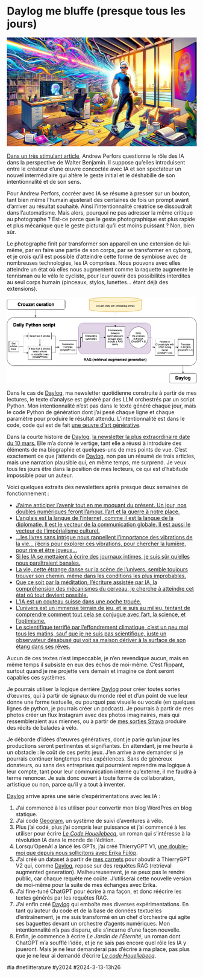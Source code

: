 # Daylog me bluffe (presque tous les jours)

![Intentionnalité](_i/intention.webp)

[Dans un très stimulant article](https://perfors.net/blog/creation-ai/), Andrew Perfors questionne le rôle des IA dans la perspective de Walter Benjamin. Il suppose qu’elles introduisent entre le créateur d’une œuvre concoctée avec IA et son spectateur un nouvel intermédiaire qui altère le geste initial et le déshabille de son intentionnalité et de son sens.

Pour Andrew Perfors, cocréer avec IA se résume à presser sur un bouton, tant bien même l’humain ajusterait des centaines de fois un prompt avant d’arriver au résultat souhaité. Ainsi l’intentionnalité créatrice se dissoudrait dans l’automatisme. Mais alors, pourquoi ne pas adresser la même critique au photographe ? Est-ce parce que le geste photographique est plus rapide et plus mécanique que le geste pictural qu’il est moins puissant ? Non, bien sûr.

Le photographe finit par transformer son appareil en une extension de lui-même, par en faire une partie de son corps, par se transformer en cyborg, et je crois qu’il est possible d’atteindre cette forme de symbiose avec de nombreuses technologies, les IA comprises. Nous pouvons avec elles atteindre un état où elles nous augmentent comme la raquette augmente le tennisman ou le vélo le cycliste, pour leur ouvrir des possibilités interdites au seul corps humain (pinceaux, stylos, lunettes… étant déjà des extensions).

[![Daylog](_i/diary.png)](https://daylog.tcrouzet.com/fr/)

Dans le cas de [Daylog](https://daylog.tcrouzet.com/fr/), ma newsletter quotidienne construite à partir de mes lectures, le texte d’analyse est généré par des LLM orchestrés par un script Python. Mon intentionnalité n’est pas dans le texte généré chaque jour, mais le code Python de génération dont j’ai pesé chaque ligne et chaque paramètre pour produire le résultat attendu. L’intentionnalité est dans le code, code qui est de fait [une œuvre d’art générative](https://fr.wikipedia.org/wiki/Art_g%C3%A9n%C3%A9ratif).

Dans la courte histoire de [Daylog](https://daylog.tcrouzet.com/fr/), [la newsletter la plus extraordinaire date du 10 mars.](https://daylog.tcrouzet.com/2024/03/10_fr/) Elle m’a donné le vertige, tant elle a réussi à introduire des éléments de ma biographie et quelques-uns de mes points de vue. C’est exactement ce que j’attends de [Daylog](https://daylog.tcrouzet.com/fr/), non pas un résumé de trois articles, mais une narration plausible qui, en même temps, me surprend. Je veux tous les jours être dans la position de mes lecteurs, ce qui est d’habitude impossible pour un auteur.

Voici quelques extraits des newsletters après presque deux semaines de fonctionnement :

* [J’aime anticiper l’avenir tout en me moquant du présent. Un jour, nos doubles numériques feront l’amour, l’art et la guerre à notre place.](https://daylog.tcrouzet.com/2024/03/01_fr/)
* [L’anglais est la langue de l’internet, comme il est la langue de la diplomatie. Il est le vecteur de la communication globale. Il est aussi le vecteur de l’impérialisme culturel.](https://daylog.tcrouzet.com/2024/03/02_fr/)
* […les livres sans intrigue nous rappellent l’importance des vibrations de la vie… j’écris pour explorer ces vibrations, pour chercher la lumière, pour rire et être joyeux…](https://daylog.tcrouzet.com/2024/03/03_fr/)
* [Si les IA se mettaient à écrire des journaux intimes, je suis sûr qu’elles nous paraîtraient banales.](https://daylog.tcrouzet.com/2024/03/04_fr/)
* [La vie, cette étrange danse sur la scène de l’univers, semble toujours trouver son chemin, même dans les conditions les plus improbables.](https://daylog.tcrouzet.com/2024/03/05_fr/)
* [Que ce soit par la méditation, l’écriture assistée par IA, la compréhension des mécanismes du cerveau, je cherche à atteindre cet état où tout devient possible.](https://daylog.tcrouzet.com/2024/03/06_fr/)
* [L’IA est un couteau suisse dans une poche trouée.](https://daylog.tcrouzet.com/2024/03/07_fr/)
* [L’univers est un immense terrain de jeu, et je suis au milieu, tentant de comprendre comment tout cela se conjugue avec l’art, la science, et l’optimisme.](https://daylog.tcrouzet.com/2024/03/08_fr/)
* [Le scientifique terrifié par l’effondrement climatique, c’est un peu moi tous les matins, sauf que je ne suis pas scientifique, juste un observateur désabusé qui voit sa maison dériver à la surface de son étang dans ses rêves.](https://daylog.tcrouzet.com/2024/03/10_fr/)

Aucun de ces textes n’est impeccable, je n’en revendique aucun, mais en même temps il subsiste en eux des échos de moi-même. C’est flippant, surtout quand je me projette vers demain et imagine ce dont seront capables ces systèmes.

Je pourrais utiliser la logique derrière [Daylog](https://daylog.tcrouzet.com/fr/) pour créer toutes sortes d’œuvres, qui à partir de signaux du monde réel et d’un point de vue leur donne une forme textuelle, ou pourquoi pas visuelle ou vocale (en quelques lignes de python, je pourrais créer un podcast). Je pourrais à partir de mes photos créer un flux Instagram avec des photos imaginaires, mais qui ressembleraient aux miennes, ou à partir de [mes sorties Strava](https://www.strava.com/athletes/18278258) produire des récits de balades à vélo.

Je déborde d’idées d’œuvres génératives, dont je parie qu’un jour les productions seront pertinentes et signifiantes. En attendant, je me heurte à un obstacle : le coût de ces petits jeux. J’en arrive à me demander si je pourrais continuer longtemps mes expériences. Sans de généreux donateurs, ou sans des entreprises qui pourraient reprendre ma logique à leur compte, tant pour leur communication interne qu’externe, il me faudra à terme renoncer. Je suis donc ouvert à toute forme de collaboration, artistique ou non, parce qu’il y a tout à inventer.

[Daylog](https://daylog.tcrouzet.com/fr/) arrive après une série d’expérimentations avec les IA :

1. J’ai commencé à les utiliser pour convertir mon blog WordPres en blog statique.
2. J’ai codé [Geogram](https://geogram.tcrouzet.com/), un système de suivi d’aventures à vélo.
3. Plus j’ai codé, plus j’ai compris leur puissance et j’ai commencé à les utiliser pour écrire *[Le Code Houellebecq](../../books/le-code-houellebecq.md)*, un roman qui s’intéresse à la révolution IA dans le monde de l’édition.
4. Lorsqu’OpenAI a lancé les GPTs, j’ai créé ThierryGPT V1, [une double-moi que depuis nous sollicitons avec Erika Fülöp](#conversations).
5. J’ai créé un dataset à partir de [mes carnets](#carnet-de-route) pour aboutir à ThierryGPT V2 qui, comme [Daylog](https://daylog.tcrouzet.com/fr/), repose sur des requêtes RAG (retrieval augmented generation). Malheureusement, je ne peux pas le rendre public, car chaque requête me coûte. J’utiliserai cette nouvelle version de moi-même pour la suite de mes échanges avec Erika.
6. J’ai fine-tuné ChatGPT pour écrire à ma façon, et donc réécrire les textes générés par les requêtes RAG.
7. J’ai enfin créé [Daylog](https://daylog.tcrouzet.com/fr/) qui emboîte mes diverses expérimentations. En tant qu’auteur du code et de la base de données textuelles d’entraînement, je me suis transformé en un chef d’orchestre qui agite ses baguettes devant un orchestre d’agents numériques. Mon intentionnalité n’a pas disparu, elle s’incarne d’une façon nouvelle.
8. Enfin, je commence à écrire *Le Jardin de l’Éternité*, un roman dont ChatGPT m’a soufflé l’idée, et je ne sais pas encore quel rôle les IA y joueront. Mais je ne leur demanderai pas d’écrire à ma place, pas plus que je ne leur ai demandé d’écrire *[Le code Houellebecq](../../books/le-code-houellebecq.md)*.


#ia #netlitterature #y2024 #2024-3-13-13h26
